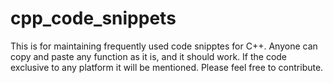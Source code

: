 # cpp_code_snippets
This is for maintaining frequently used code snipptes for C++. Anyone can copy and paste any function as it is, and it should work. If the code exclusive to any platform it will be mentioned. Please feel free to contribute. 
